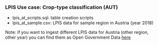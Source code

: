 ### LPIS Use case: Crop-type classification (AUT)

- lpis_at_scripts.sql: table creation scripts
- lpis_at_sample.csv: LPIS data for sample region in Austria (year 2018)

Note: if you want to ingest different LPIS data for Austria (other region, other year) you can find them as Open Government Data [here](https://www.data.gv.at/katalog/dataset/e21a731f-9e08-4dd3-b9e5-cd460438a5d9)
